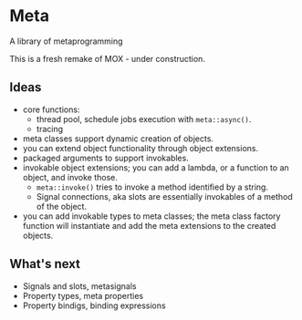# Meta
A library of metaprogramming

This is a fresh remake of MOX - under construction.

## Ideas
- core functions:
    - thread pool, schedule jobs execution with `meta::async()`.
    - tracing
- meta classes support dynamic creation of objects.
- you can extend object functionality through object extensions.
- packaged arguments to support invokables.
- invokable object extensions; you can add a lambda, or a function to an object, and invoke those.
    - `meta::invoke()` tries to invoke a method identified by a string.
    - Signal connections, aka slots are essentially invokables of a method of the object.
- you can add invokable types to meta classes; the meta class factory function will instantiate and add the meta extensions to the created objects.


## What's next
- Signals and slots, metasignals
- Property types, meta properties
- Property bindigs, binding expressions
